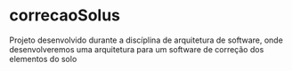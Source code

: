 # correcaoSolus
Projeto desenvolvido durante a discíplina de arquitetura de software, onde desenvolveremos uma arquitetura para um software de correção dos elementos do solo
